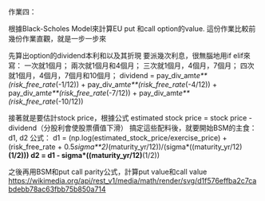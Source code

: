 作業四：


根據Black-Scholes Model來計算EU put 和call option的value.
這份作業比較前幾份作業直觀，就是一步一步來


先算出option的dividend本利和以及其折現
要派幾次利息，很無腦地用if elif來寫：
一次就1個月；
兩次就1個月和4個月；
三次就1個月，4個月，7個月；
四次就1個月，4個月，7個月和10個月；
dividend = pay_div_amt*e**(risk_free_rate*(-1/12)) + pay_div_amt*e**(risk_free_rate*(-4/12)) + pay_div_amt*e**(risk_free_rate*(-7/12)) + pay_div_amt*e**(risk_free_rate*(-10/12))


接著就是要估計stock price，根據公式 estimated stock price = stock price - dividend（分股利會使股票價值下滑）
搞定這些配料後，就要開始BSM的主食：d1, d2
公式：
d1 = (np.log(estimated_stock_price/exercise_price) + (risk_free_rate + 0.5*sigma**2)*(maturity_yr/12))/(sigma*((maturity_yr/12)**(1/2)))
d2 = d1 - sigma*((maturity_yr/12)**(1/2))

之後再用BSM和put call parity公式，計算put value和call value
https://wikimedia.org/api/rest_v1/media/math/render/svg/d1f576effba2c7cabdebb78ac63fbb75b850a714

